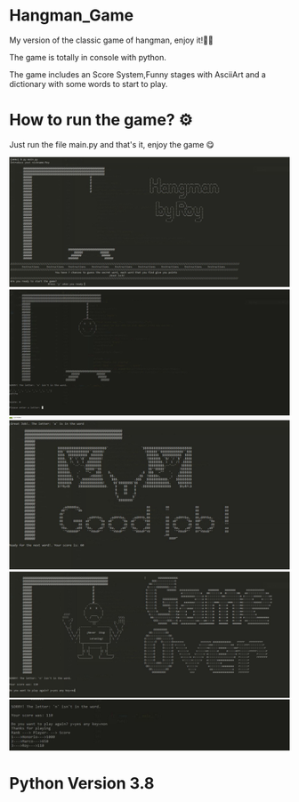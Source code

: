 # Hangman_Game
My version of the classic game of hangman, enjoy it!🚀🚀

The game is totally in console with python.

The game includes an Score System,Funny stages with AsciiArt and a dictionary with some words to start to play.

# How to run the game? ⚙

Just run the file main.py and that's it, enjoy the game 😋

<img src="./utilities/assets/Captura1.JPG">
<img src="./utilities/assets/Captura2.JPG">
<img src="./utilities/assets/Captura3.JPG">
<img src="./utilities/assets/Captura4.JPG">
<img src="./utilities/assets/Captura5.JPG">

# Python Version 3.8
